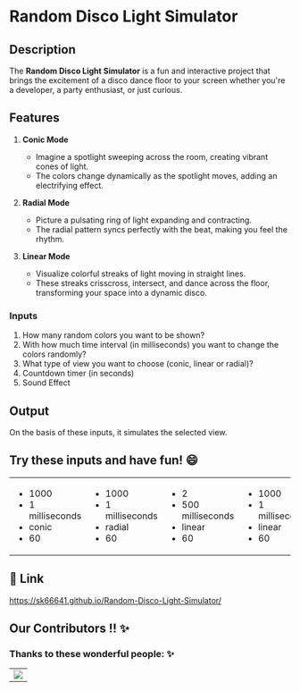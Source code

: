 # Random Disco Light Simulator

## Description

The **Random Disco Light Simulator** is a fun and interactive project that brings the excitement of a disco dance floor to your screen whether you're a developer, a party enthusiast, or just curious.

## Features

1. **Conic Mode**
   - Imagine a spotlight sweeping across the room, creating vibrant cones of light.
   - The colors change dynamically as the spotlight moves, adding an electrifying effect.

2. **Radial Mode**
   - Picture a pulsating ring of light expanding and contracting.
   - The radial pattern syncs perfectly with the beat, making you feel the rhythm.

3. **Linear Mode**
   - Visualize colorful streaks of light moving in straight lines.
   - These streaks crisscross, intersect, and dance across the floor, transforming your space into a dynamic disco.



### Inputs

1. How many random colors you want to be shown?
2. With how much time interval (in milliseconds) you want to change the colors randomly?
3. What type of view you want to choose (conic, linear or radial)?
4. Countdown timer (in seconds)
5. Sound Effect

## Output

On the basis of these inputs, it simulates the selected view.

## Try these inputs and have fun! 😄

<table>
        <tr>
        <td>
            <ul>
                <li>1000</li>
                <li>1 milliseconds</li>
                <li>conic</li>
                <li>60</li>
            </ul>
        </td>
        <td>
            <ul>
                <li>1000</li>
                <li>1 milliseconds</li>
                <li>radial</li>
                <li>60</li>
            </ul>
        </td>
        <td>
            <ul>
                <li>2</li>
                <li>500 milliseconds</li>
                <li>linear</li>
                <li>60</li>
            </ul>
        </td>
        <td>
            <ul>
                <li>1000</li>
                <li>1 milliseconds</li>
                <li>linear</li>
                <li>60</li>
            </ul>
        </td>
        </tr>

</table>


## 🔗 Link

https://sk66641.github.io/Random-Disco-Light-Simulator/

## Our Contributors  !! ✨
### Thanks to these wonderful people: ✨

<table>
	<tr>
		<td>
			<a href="https://github.com/sk66641/Random-Disco-Light-Simulator/graphs/contributors">
			  <img src="https://contrib.rocks/image?repo=sk66641/Random-Disco-Light-Simulator" />
</a>
		</td>
	</tr>
</table>


